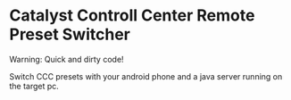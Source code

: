 Catalyst Controll Center Remote Preset Switcher
===

Warning: Quick and dirty code!

Switch CCC presets with your android phone and a java server running on the target pc.
